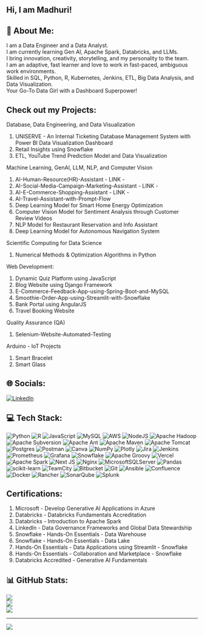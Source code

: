 ## Hi, I am Madhuri! 

## 💫 About Me:
I am a Data Engineer and a Data Analyst.<br>I am currently learning Gen AI, Apache Spark, Databricks, and LLMs.<br>I bring innovation, creativity, storytelling, and my personality to the team. <br>I am an adaptive, fast learner and love to work in fast-paced, ambiguous work environments.<br>Skilled in SQL, Python, R, Kubernetes, Jenkins, ETL, Big Data Analysis, and Data Visualization.<br>Your Go-To Data Girl with a Dashboard Superpower!<br>

## Check out my Projects:

Database, Data Engineering, and Data Visualization <br>

1. UNISERVE - An Internal Ticketing Database Management System with Power BI Data Visualization Dashboard <br>
2. Retail Insights using Snowflake <br>
3. ETL, YouTube Trend Prediction Model and Data Visualization <br>

Machine Learning, GenAI, LLM, NLP, and Computer Vision <br>

1. AI-Human-Resource(HR)-Assistant - LINK -  <br>
2. AI-Social-Media-Campaign-Marketing-Assistant - LINK -  <br>
3. AI-E-Commerce-Shopping-Assistant - LINK - <br>
4. AI-Travel-Assistant-with-Prompt-Flow <br> 
4. Deep Learning Model for Smart Home Energy Optimization <br>
5. Computer Vision Model for Sentiment Analysis through Customer Review Videos  <br>
6. NLP Model for Restaurant Reservation and Info Assistant  <br>
7. Deep Learning Model for Autonomous Navigation System <br>

Scientific Computing for Data Science <br>

1. Numerical Methods & Optimization Algorithms in Python

Web Development: <br>
1. Dynamic Quiz Platform using JavaScript <br>
2. Blog Website using Django Framework <br>
3. E-Commerce-Feedback-App-using-Spring-Boot-and-MySQL <br>
4. Smoothie-Order-App-using-Streamlit-with-Snowflake <br>
5. Bank Portal using AngularJS <br>
6. Travel Booking Website <br>

Quality Assurance (QA) <br>

1. Selenium-Website-Automated-Testing <br>

Arduino - IoT Projects <br>

1. Smart Bracelet <br>
2. Smart Glass <br>

## 🌐 Socials:
[![LinkedIn](https://img.shields.io/badge/LinkedIn-%230077B5.svg?logo=linkedin&logoColor=white)](https://linkedin.com/in/madhurinnaik) 

## 💻 Tech Stack:
![Python](https://img.shields.io/badge/python-3670A0?style=for-the-badge&logo=python&logoColor=ffdd54) ![R](https://img.shields.io/badge/r-%23276DC3.svg?style=for-the-badge&logo=r&logoColor=white) ![JavaScript](https://img.shields.io/badge/javascript-%23323330.svg?style=for-the-badge&logo=javascript&logoColor=%23F7DF1E) ![MySQL](https://img.shields.io/badge/mysql-4479A1.svg?style=for-the-badge&logo=mysql&logoColor=white) ![AWS](https://img.shields.io/badge/AWS-%23FF9900.svg?style=for-the-badge&logo=amazon-aws&logoColor=white) ![NodeJS](https://img.shields.io/badge/node.js-6DA55F?style=for-the-badge&logo=node.js&logoColor=white) ![Apache Hadoop](https://img.shields.io/badge/Apache%20Hadoop-66CCFF?style=for-the-badge&logo=apachehadoop&logoColor=black) ![Apache Subversion](https://img.shields.io/badge/subversion-%23809CC9.svg?style=for-the-badge&logo=subversion&logoColor=white) ![Apache Ant](https://img.shields.io/badge/Apache%20Ant-A81C7D?style=for-the-badge&logo=Apache%20Ant&logoColor=white) ![Apache Maven](https://img.shields.io/badge/Apache%20Maven-C71A36?style=for-the-badge&logo=Apache%20Maven&logoColor=white) ![Apache Tomcat](https://img.shields.io/badge/apache%20tomcat-%23F8DC75.svg?style=for-the-badge&logo=apache-tomcat&logoColor=black) ![Postgres](https://img.shields.io/badge/postgres-%23316192.svg?style=for-the-badge&logo=postgresql&logoColor=white) ![Postman](https://img.shields.io/badge/Postman-FF6C37?style=for-the-badge&logo=postman&logoColor=white) ![Canva](https://img.shields.io/badge/Canva-%2300C4CC.svg?style=for-the-badge&logo=Canva&logoColor=white) ![NumPy](https://img.shields.io/badge/numpy-%23013243.svg?style=for-the-badge&logo=numpy&logoColor=white) ![Plotly](https://img.shields.io/badge/Plotly-%233F4F75.svg?style=for-the-badge&logo=plotly&logoColor=white) ![Jira](https://img.shields.io/badge/jira-%230A0FFF.svg?style=for-the-badge&logo=jira&logoColor=white) ![Jenkins](https://img.shields.io/badge/jenkins-%232C5263.svg?style=for-the-badge&logo=jenkins&logoColor=white) ![Prometheus](https://img.shields.io/badge/Prometheus-E6522C?style=for-the-badge&logo=Prometheus&logoColor=white) ![Grafana](https://img.shields.io/badge/grafana-%23F46800.svg?style=for-the-badge&logo=grafana&logoColor=white) ![Snowflake](https://img.shields.io/badge/snowflake-%2329B5E8.svg?style=for-the-badge&logo=snowflake&logoColor=white) ![Apache Groovy](https://img.shields.io/badge/Apache%20Groovy-4298B8.svg?style=for-the-badge&logo=Apache+Groovy&logoColor=white) ![Vercel](https://img.shields.io/badge/vercel-%23000000.svg?style=for-the-badge&logo=vercel&logoColor=white) ![Apache Spark](https://img.shields.io/badge/Apache%20Spark-FDEE21?style=for-the-badge&logo=apachespark&logoColor=black) ![Next JS](https://img.shields.io/badge/Next-black?style=for-the-badge&logo=next.js&logoColor=white) ![Nginx](https://img.shields.io/badge/nginx-%23009639.svg?style=for-the-badge&logo=nginx&logoColor=white) ![MicrosoftSQLServer](https://img.shields.io/badge/Microsoft%20SQL%20Server-CC2927?style=for-the-badge&logo=microsoft%20sql%20server&logoColor=white) ![Pandas](https://img.shields.io/badge/pandas-%23150458.svg?style=for-the-badge&logo=pandas&logoColor=white) ![scikit-learn](https://img.shields.io/badge/scikit--learn-%23F7931E.svg?style=for-the-badge&logo=scikit-learn&logoColor=white) ![TeamCity](https://img.shields.io/badge/teamcity-000000.svg?style=for-the-badge&logo=teamcity&logoColor=white) ![Bitbucket](https://img.shields.io/badge/bitbucket-%230047B3.svg?style=for-the-badge&logo=bitbucket&logoColor=white) ![Git](https://img.shields.io/badge/git-%23F05033.svg?style=for-the-badge&logo=git&logoColor=white) ![Ansible](https://img.shields.io/badge/ansible-%231A1918.svg?style=for-the-badge&logo=ansible&logoColor=white) ![Confluence](https://img.shields.io/badge/confluence-%23172BF4.svg?style=for-the-badge&logo=confluence&logoColor=white) ![Docker](https://img.shields.io/badge/docker-%230db7ed.svg?style=for-the-badge&logo=docker&logoColor=white) ![Rancher](https://img.shields.io/badge/rancher-%230075A8.svg?style=for-the-badge&logo=rancher&logoColor=white) ![SonarQube](https://img.shields.io/badge/SonarQube-black?style=for-the-badge&logo=sonarqube&logoColor=4E9BCD) ![Splunk](https://img.shields.io/badge/splunk-%23000000.svg?style=for-the-badge&logo=splunk&logoColor=white)

## Certifications:

1. Microsoft - Develop Generative AI Applications in Azure
2. Databricks - Databricks Fundamentals Accreditation
3. Databricks - Introduction to Apache Spark
4. LinkedIn - Data Governance Frameworks and Global Data Stewardship
5. Snowflake - Hands-On Essentials - Data Warehouse
6. Snowflake - Hands-On Essentials - Data Lake
7. Hands-On Essentials - Data Applications using Streamlit - Snowflake
8. Hands-On Essentials - Collaboration and Marketplace - Snowflake
9. Databricks Accredited - Generative AI Fundamentals

## 📊 GitHub Stats:
![](https://github-readme-stats.vercel.app/api?username=madhurinaik3101&theme=default&hide_border=false&include_all_commits=true&count_private=false)<br/>
![](https://nirzak-streak-stats.vercel.app/?user=madhurinaik3101&theme=default&hide_border=false)<br/>
![](https://github-readme-stats.vercel.app/api/top-langs/?username=madhurinaik3101&theme=default&hide_border=false&include_all_commits=true&count_private=false&layout=compact)

---
[![](https://visitcount.itsvg.in/api?id=madhurinaik3101&icon=0&color=0)](https://visitcount.itsvg.in)

<!-- Proudly created with GPRM ( https://gprm.itsvg.in ) -->
